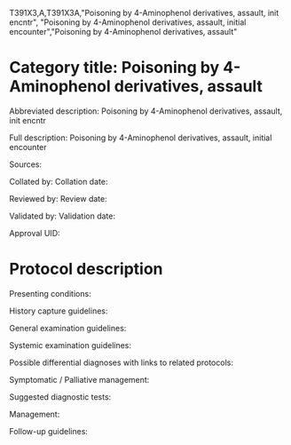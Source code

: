 T391X3,A,T391X3A,"Poisoning by 4-Aminophenol derivatives, assault, init encntr", "Poisoning by 4-Aminophenol derivatives, assault, initial encounter","Poisoning by 4-Aminophenol derivatives, assault"
# Category title: Poisoning by 4-Aminophenol derivatives, assault

Abbreviated description: Poisoning by 4-Aminophenol derivatives, assault, init encntr

Full description: Poisoning by 4-Aminophenol derivatives, assault, initial encounter

Sources:

Collated by:
Collation date:

Reviewed by:
Review date:

Validated by:
Validation date:

Approval UID:

# Protocol description

Presenting conditions:

History capture guidelines:

General examination guidelines:

Systemic examination guidelines:

Possible differential diagnoses with links to related protocols:

Symptomatic / Palliative management:

Suggested diagnostic tests:

Management:

Follow-up guidelines:
